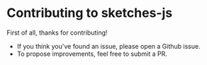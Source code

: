 # Contributing to sketches-js

First of all, thanks for contributing!

* If you think you've found an issue, please open a Github issue.
* To propose improvements, feel free to submit a PR.
